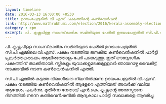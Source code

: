 ```yaml
---
layout: timeline
date: 2016-03-13 16:00:00 +0530
title: ഉദയംപേരൂരില്‍ വി എസ് പക്ഷത്തിന്റെ കണ്‍വെന്‍ഷന്‍
link: http://www.mathrubhumi.com/election/2016/kerala-assembly-election/general-news/thruppoonithura-malayalam-news-1.927257
category : cpm
excerpt: പി. കൃഷ്ണപിള്ള സാംസ്‌കാരിക സമിതിയുടെ പേരില്‍ ഉദയംപേരൂരില്‍ സി.പി.എമ്മിലെ വി.എസ്. പക്ഷം നടത്തിയ ജനകീയ കണ്‍വെന്‍ഷനില്‍ പാര്‍ട്ടി പ്രവര്‍ത്തകരടക്കം ആയിരത്തോളം പേര്‍ പങ്കെടുത്തു.
---
```


പി. കൃഷ്ണപിള്ള സാംസ്‌കാരിക സമിതിയുടെ പേരില്‍ ഉദയംപേരൂരില്‍ സി.പി.എമ്മിലെ വി.എസ്. പക്ഷം നടത്തിയ ജനകീയ കണ്‍വെന്‍ഷനില്‍ പാര്‍ട്ടി പ്രവര്‍ത്തകരടക്കം ആയിരത്തോളം പേര്‍ പങ്കെടുത്തു. ഇത് ഔദ്യോഗിക പക്ഷത്തിന് താക്കീതായി.
സ്ത്രീകളും യുവാക്കളുമടക്കമുള്ളവര്‍ ഞായറാഴ്ച വൈകീട്ട് നടക്കാവില്‍ നടന്ന കണ്‍വെന്‍ഷനില്‍ എത്തി.
 
സി.പി.എമ്മില്‍ കടുത്ത വിഭാഗീയത നിലനില്‍ക്കുന്ന ഉദയംപേരൂരില്‍ വി.എസ്. പക്ഷം നടത്തിയ കണ്‍വെന്‍ഷനില്‍ ആളേറെ എത്തിയത് അവര്‍ക്ക് വലിയ ആവേശം പകര്‍ന്നു. മുതിര്‍ന്ന നേതാവ് എന്‍.കെ. കൃഷ്ണന്റെ അനുസ്മരണ ദിനത്തില്‍ നടന്ന കണ്‍വെന്‍ഷനില്‍ ആദ്യകാല പാര്‍ട്ടി സഖാക്കളെ ആദരിച്ചു.